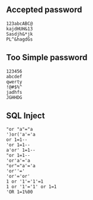 ## Accepted password

```
123abcABC@
kajdHUH&13
Sasdjh&*jk
PL^&hagdGs
```

## Too Simple password

```
123456
abcdef
qwerty
!@#$%^
jadhfs
JGHHDG
```

## SQL Inject

```
"or "a"="a
')or('a'='a
or 1=1--
'or 1=1--
a'or' 1=1--
"or 1=1--
'or'a'='a
"or"="a'='a
'or''='
'or'='or'
1 or '1'='1'=1
1 or '1'='1' or 1=1
'OR 1=1%00
```

